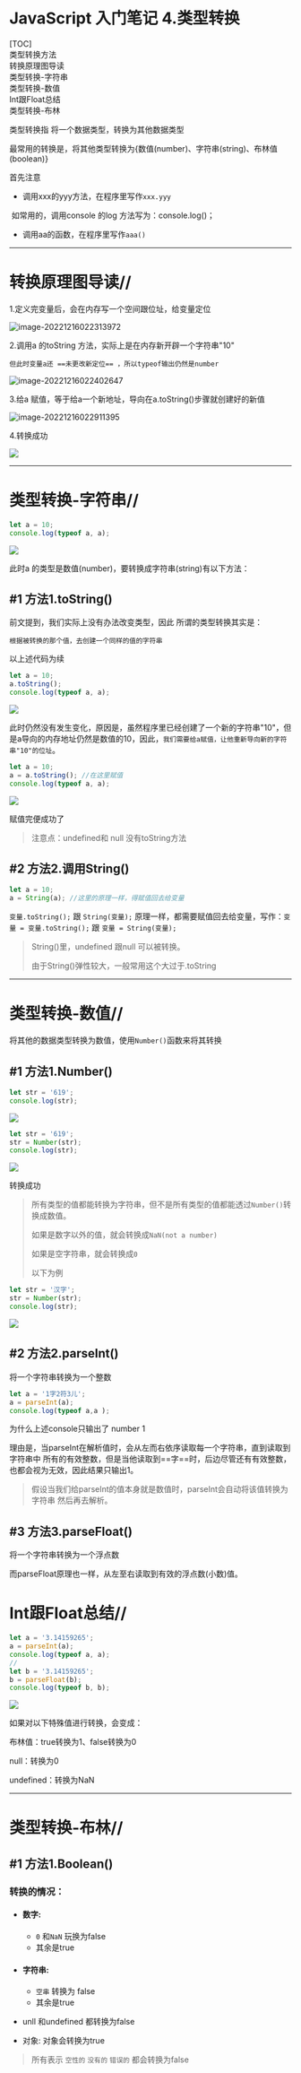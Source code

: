 # JavaScript 入门笔记 4.类型转换

[TOC]<br>
类型转换方法<br>
转换原理图导读<br>
类型转换-字符串<br>
类型转换-数值<br>
Int跟Float总结<br>
类型转换-布林

类型转换指 将一个数据类型，转换为其他数据类型

最常用的转换是，将其他类型转换为{数值(number)、字符串(string)、布林值(boolean)}



首先注意

- 调用xxx的yyy方法，在程序里写作`xxx.yyy`

​	如常用的，调用console 的log 方法写为：console.log()；

- 调用aa的函数，在程序里写作`aaa()`
***
# 转换原理图导读//

1.定义完变量后，会在内存写一个空间跟位址，给变量定位

![image-20221216022313972](https://raw.githubusercontent.com/syuanc19/picbed/main/2022/12/upgit_20221216_1671128594.png)



2.调用a 的toString 方法，实际上是在内存新开辟一个字符串"10"

`但此时变量a还 ==未更改新定位== ，所以typeof输出仍然是number`

![image-20221216022402647](https://raw.githubusercontent.com/syuanc19/picbed/main/2022/12/upgit_20221216_1671128642.png)



3.给a 赋值，等于给a一个新地址，导向在a.toString()步骤就创建好的新值

![image-20221216022911395](https://raw.githubusercontent.com/syuanc19/picbed/main/2022/12/upgit_20221216_1671128951.png)



4.转换成功

<img src="https://raw.githubusercontent.com/syuanc19/picbed/main/2022/12/upgit_20221216_1671127904.png">



***

# 类型转换-字符串//

```js
let a = 10;
console.log(typeof a, a);
```

<img src="https://raw.githubusercontent.com/syuanc19/picbed/main/2022/12/upgit_20221216_1671126847.png">

此时a 的类型是数值(number)，要转换成字符串(string)有以下方法：

## #1 方法1.toString()

前文提到，我们实际上没有办法改变类型，因此 所谓的类型转换其实是：

`根据被转换的那个值，去创建一个同样的值的字符串`

以上述代码为续

```js
let a = 10;
a.toString();
console.log(typeof a, a);
```

<img src="https://raw.githubusercontent.com/syuanc19/picbed/main/2022/12/upgit_20221216_1671126847.png">

此时仍然没有发生变化，原因是，虽然程序里已经创建了一个新的字符串"10"，但是a导向的内存地址仍然是数值的10，因此，`我们需要给a赋值，让他重新导向新的字符串"10"的位址`。

```js
let a = 10;
a = a.toString(); //在这里赋值
console.log(typeof a, a);
```

<img src="https://raw.githubusercontent.com/syuanc19/picbed/main/2022/12/upgit_20221216_1671127904.png">

赋值完便成功了

> 注意点：undefined和 null 没有toString方法

## #2 方法2.调用String()

```js
let a = 10;
a = String(a); //这里的原理一样，得赋值回去给变量
```

`变量.toString();` 跟 `String(变量);` 原理一样，都需要赋值回去给变量，写作：`变量 = 变量.toString();` 跟 `变量 = String(变量);`

> String()里，undefined 跟null 可以被转换。
>
> 由于String()弹性较大，一般常用这个大过于.toString

***

# 类型转换-数值//

将其他的数据类型转换为数值，使用`Number()`函数来将其转换

## #1 方法1.Number()

```js
let str = '619';
console.log(str);
```

<img src="https://raw.githubusercontent.com/syuanc19/picbed/main/2022/12/upgit_20221218_1671298329.png">

```js
let str = '619';
str = Number(str);
console.log(str);
```

<img src="https://raw.githubusercontent.com/syuanc19/picbed/main/2022/12/upgit_20221218_1671298393.png">

转换成功



> 所有类型的值都能转换为字符串，但不是所有类型的值都能透过`Number()`转换成数值。
>
> 如果是数字以外的值，就会转换成`NaN(not a number)`
>
> 如果是空字符串，就会转换成`0`
>
> 以下为例

```js
let str = '汉字';
str = Number(str);
console.log(str);
```

<img src="https://raw.githubusercontent.com/syuanc19/picbed/main/2022/12/upgit_20221218_1671298500.png">



## #2 方法2.parseInt()

将一个字符串转换为一个整数

```js
let a = '1字2符3儿';
a = parseInt(a);
console.log(typeof a,a );
```

为什么上述console只输出了 number 1

理由是，当parseInt在解析值时，会从左而右依序读取每一个字符串，直到读取到字符串中 所有的有效整数，但是当他读取到==字==时，后边尽管还有有效整数，也都会视为无效，因此结果只输出1。



> 假设当我们给parseInt的值本身就是数值时，parseInt会自动将该值转换为字符串 然后再去解析。



## #3 方法3.parseFloat()

将一个字符串转换为一个浮点数

而parseFloat原理也一样，从左至右读取到有效的浮点数(小数)值。



# Int跟Float总结//

```js
let a = '3.14159265';
a = parseInt(a);
console.log(typeof a, a);
//
let b = '3.14159265';
b = parseFloat(b);
console.log(typeof b, b);
```

<img src="https://raw.githubusercontent.com/syuanc19/picbed/main/2022/12/upgit_20221218_1671362102.png">



如果对以下特殊值进行转换，会变成：

布林值：true转换为1、false转换为0

null：转换为0

undefined：转换为NaN

***

# 类型转换-布林//

## #1 方法1.Boolean()

### 转换的情况：

- #### 数字:

  - `0` 和`NaN`  玩换为false		
  - 其余是true

- #### 字符串:

  - `空串` 转换为 false
  - 其余是true

- unll 和undefined 都转换为false
- 对象: 对象会转换为true

>所有表示 `空性的` `没有的` `错误的` 都会转换为false 
